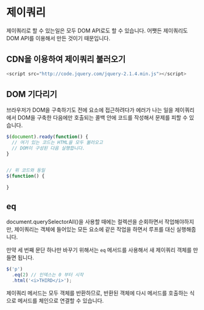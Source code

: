 # 제이쿼리

제이쿼리로 할 수 있는일은 모두 DOM API로도 할 수 있습니다. 어쨋든 제이쿼리도 DOM API를 이용해서 만든 것이기 때문입니다.

## CDN을 이용하여 제이쿼리 불러오기

```javascript
<script src="http://code.jquery.com/jquery-2.1.4.min.js"></script>
```

## DOM 기다리기

브라우저가 DOM을 구축하기도 전에 요소에 접근하려다가 에러가 나는 일을 제이쿼리에서 DOM을 구축한 다음에만 호출되는 콜백 안에 코드를 작성해서
문제를 피할 수 있습니다.

```javascript
$(document).ready(function() {
  // 여기 있는 코드는 HTML을 모두 불러오고
  // DOM이 구성된 다음 실행합니다.
}


// 위 코드와 동일
$(function() {
  
}
```

## eq

document.querySelectorAll()을 사용할 때에는 컬렉션을 순회하면서 작업해야하지만, 제이쿼리는 객체에 들어있는 모든 요소에 같은 작업을
하면서 루프를 대신 실행해줍니다.

만약 세 번째 문단 하나만 바꾸기 위해서는 `eq` 메서드를 사용해서 새 제이쿼리 객체를 만들면 됩니다.

```javascript
$('p')
  .eq(2) // 인덱스는 0 부터 시작
  .html('<i>THIRD</i>');
```

제이쿼리 메서드는 모두 객체를 반환하므로, 반환된 객체에 다시 메서드를 호출하는 식으로 메서드를 체인으로 연결할 수 있습니다.
